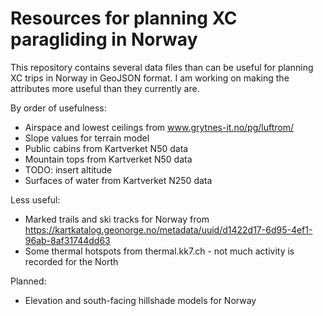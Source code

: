 # Resources for planning XC paragliding in Norway

This repository contains several data files than can be useful for planning XC trips in Norway in GeoJSON format.
I am working on making the attributes more useful than they currently are. 

By order of usefulness:

* Airspace and lowest ceilings from www.grytnes-it.no/pg/luftrom/
* Slope values for terrain model
* Public cabins from Kartverket N50 data
* Mountain tops from Kartverket N50 data
 * TODO: insert altitude
* Surfaces of water from Kartverket N250 data
 
Less useful:

* Marked trails and ski tracks for Norway from https://kartkatalog.geonorge.no/metadata/uuid/d1422d17-6d95-4ef1-96ab-8af31744dd63
* Some thermal hotspots from thermal.kk7.ch - not much activity is recorded for the North

Planned:

* Elevation and south-facing hillshade models for Norway

